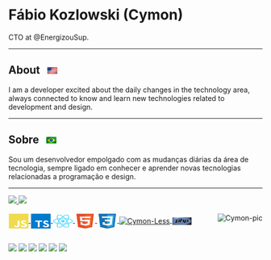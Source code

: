 # Fábio Kozlowski (Cymon)

<p>CTO at @EnergizouSup.</p>

<hr>

<h2>
    About&nbsp;&nbsp;&nbsp;<img src="./images/united-states.gif" width="20" alt="English">
</h2>

I am a developer excited about the daily changes in the technology area, always connected to know and learn new technologies related to development and design.

<hr>

<h2>
    Sobre&nbsp;&nbsp;&nbsp;<img src="./images/brazil.gif" width="20" alt="Português">
</h2>

Sou um desenvolvedor empolgado com as mudanças diárias da área de tecnologia, sempre ligado em conhecer e aprender novas tecnologias relacionadas a programação e design.

<hr>

<div>
	<a href="https://github.com/cymonbr">
	<img height="180em" src="https://github-readme-stats.vercel.app/api?username=cymonbr&show_icons=true&theme=dracula&include_all_commits=true&count_private=true"/>
	<img height="180em" src="https://github-readme-stats.vercel.app/api/top-langs/?username=cymonbr&layout=compact&langs_count=7&theme=dracula"/>
</div>

<div style="display: inline_block"><br>
	<img align="center" alt="Cymon-Js" height="30" width="40" src="https://raw.githubusercontent.com/devicons/devicon/master/icons/javascript/javascript-plain.svg">
	<img align="center" alt="Cymon-Ts" height="30" width="40" src="https://raw.githubusercontent.com/devicons/devicon/master/icons/typescript/typescript-plain.svg">
	<img align="center" alt="Cymon-React" height="30" width="40" src="https://raw.githubusercontent.com/devicons/devicon/master/icons/react/react-original.svg">
	<img align="center" alt="Cymon-HTML" height="30" width="40" src="https://raw.githubusercontent.com/devicons/devicon/master/icons/html5/html5-original.svg">
	<img align="center" alt="Cymon-CSS" height="30" width="40" src="https://raw.githubusercontent.com/devicons/devicon/master/icons/css3/css3-original.svg">
	<img align="center" alt="Cymon-Less" height="30" width="40" src="https://cdn.jsdelivr.net/gh/devicons/devicon/icons/less/less-plain-wordmark.svg">
	<img align="center" alt="Cymon-PHP" height="30" width="40" src="https://raw.githubusercontent.com/devicons/devicon/master/icons/php/php-original.svg">
	<img align="right" alt="Cymon-pic" src="https://cdn.discordapp.com/attachments/837128468118503456/882995509969686599/Final_small.gif">
</div>

##

<div>
	<a href="mailto:fabio@studiowoz.com.br"><img src="https://img.shields.io/badge/-Gmail-%23333?style=for-the-badge&logo=gmail&logoColor=white" target="_blank"></a>
	<a href="https://linkedin.com/in/fabio-kozlowski/" target="_blank"><img src="https://img.shields.io/badge/-LinkedIn-%230077B5?style=for-the-badge&logo=linkedin&logoColor=white" target="_blank"></a>
	<a href="https://instagram.com/cymonbr" target="_blank"><img src="https://img.shields.io/badge/-Instagram-%23E4405F?style=for-the-badge&logo=instagram&logoColor=white" target="_blank"></a>
	<a href="https://twitter.com/cymonbr" target="_blank"><img src="https://img.shields.io/badge/Twitter-1D9BF0?style=for-the-badge&logo=twitter&logoColor=white" target="_blank"></a>
	<a href="https://twitch.tv/cymonbr" target="_blank"><img src="https://img.shields.io/badge/Twitch-9146FF?style=for-the-badge&logo=twitch&logoColor=white" target="_blank"></a>
	<a href="https://discord.gg/gybZsnEjnp" target="_blank"><img src="https://img.shields.io/badge/Discord-7289DA?style=for-the-badge&logo=discord&logoColor=white" target="_blank"></a>
</div>
